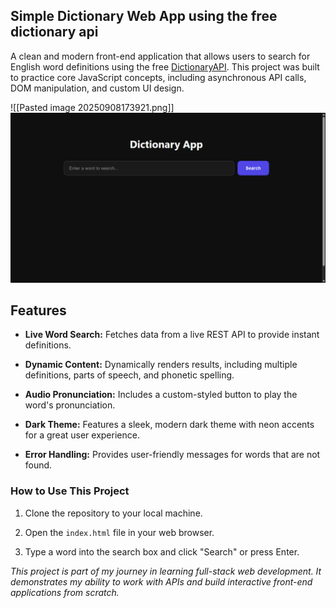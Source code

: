 ## Simple Dictionary Web App using the free dictionary api

A clean and modern front-end application that allows users to search for English word definitions using the free [DictionaryAPI](https://dictionaryapi.dev/ "null"). This project was built to practice core JavaScript concepts, including asynchronous API calls, DOM manipulation, and custom UI design.

![[Pasted image 20250908173921.png]]
<img src="https://github.com/ilovhtml/dictionary-app/blob/main/Pasted%20image%2020250908173921.png?raw=true">

## Features

- **Live Word Search:** Fetches data from a live REST API to provide instant definitions.

- **Dynamic Content:** Dynamically renders results, including multiple definitions, parts of speech, and phonetic spelling.

- **Audio Pronunciation:** Includes a custom-styled button to play the word's pronunciation.
   
- **Dark Theme:** Features a sleek, modern dark theme with neon accents for a great user experience.

- **Error Handling:** Provides user-friendly messages for words that are not found.
   
### How to Use This Project

1. Clone the repository to your local machine.
    
2. Open the `index.html` file in your web browser.
    
3. Type a word into the search box and click "Search" or press Enter.
    

_This project is part of my journey in learning full-stack web development. It demonstrates my ability to work with APIs and build interactive front-end applications from scratch._




